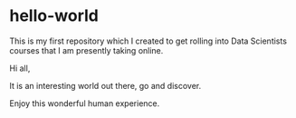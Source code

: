 # hello-world
This is my first repository which I created to get  rolling into Data Scientists courses that I am presently taking online.

Hi all,

It is an interesting world out there, go and discover.

Enjoy this wonderful human experience.

